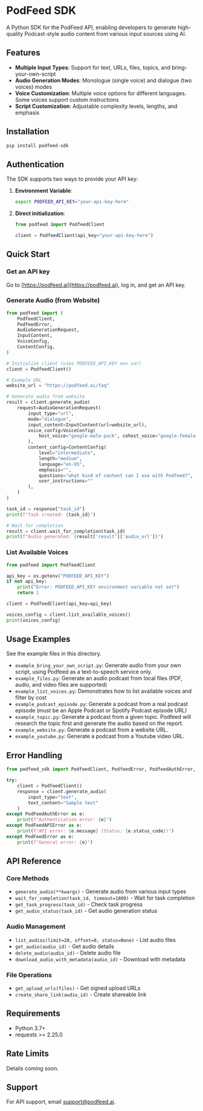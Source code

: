 # PodFeed SDK

A Python SDK for the PodFeed API, enabling developers to generate high-quality Podcast-style audio content from various input sources using AI.

## Features

- **Multiple Input Types**: Support for text, URLs, files, topics, and bring-your-own-script
- **Audio Generation Modes**: Monologue (single voice) and dialogue (two voices) modes
- **Voice Customization**: Multiple voice options for different languages. Some voices support custom instructions
- **Script Customization**: Adjustable complexity levels, lengths, and emphasis


## Installation

```bash
pip install podfeed-sdk
```


## Authentication

The SDK supports two ways to provide your API key:

1. **Environment Variable**:
   ```bash
   export PODFEED_API_KEY="your-api-key-here"
   ```

2. **Direct initialization**:
   ```python
   from podfeed import PodfeedClient
   
   client = PodfeedClient(api_key="your-api-key-here")
   ```

## Quick Start


### Get an API key
Go to [https://podfeed.ai](https://podfeed.ai), log in, and get an API key.

### Generate Audio (from Website)

```python
from podfeed import (
    PodfeedClient,
    PodfeedError,
    AudioGenerationRequest,
    InputContent,
    VoiceConfig,
    ContentConfig,
)

# Initialize client (uses PODFEED_API_KEY env var)
client = PodfeedClient()

# Example URL
website_url = "https://podfeed.ai/faq"

# Generate audio from website
result = client.generate_audio(
    request=AudioGenerationRequest(
        input_type="url",
        mode="dialogue",
        input_content=InputContent(url=website_url),
        voice_config=VoiceConfig(
            host_voice="google-male-puck", cohost_voice="google-female-leda"
        ),
        content_config=ContentConfig(
            level="intermediate",
            length="medium",
            language="en-US",
            emphasis="",
            questions="what kind of content can I use with Podfeed?",
            user_instructions=""
        ),
    )
)

task_id = response["task_id"]
print(f"Task created: {task_id}")

# Wait for completion
result = client.wait_for_completion(task_id)
print(f"Audio generated: {result['result']['audio_url']}")
```

### List Available Voices

```python
from podfeed import PodfeedClient

api_key = os.getenv("PODFEED_API_KEY")
if not api_key:
    print("Error: PODFEED_API_KEY environment variable not set")
    return 1

client = PodfeedClient(api_key=api_key)

voices_config = client.list_available_voices()
print(voices_config)
```

## Usage Examples
See the example files in this directory.

* `example_bring_your_own_script.py`: Generate audio from your own script, using Podfeed as a text-to-speech service only.
* `example_files.py`: Generate an audio podcast from local files (PDF, audio, and video files are supported)
* `example_list_voices.py`: Demonstrates how to list available voices and filter by cost
* `example_podcast_episode.py`: Generate a podcast from a real podcast episode (must be an Apple Podcast or Spotify Podcast episode URL)
* `example_topic.py`: Generate a podcast from a given topic. Podfeed will research the topic first and generate the audio based on the report.
* `example_website.py`: Generate a podcast from a website URL. 
* `example_youtube.py`: Generate a podcast from a Youtube video URL.

## Error Handling

```python
from podfeed_sdk import PodfeedClient, PodfeedError, PodfeedAuthError, PodfeedAPIError

try:
    client = PodfeedClient()
    response = client.generate_audio(
        input_type="text",
        text_content="Sample text"
    )
except PodFeedAuthError as e:
    print(f"Authentication error: {e}")
except PodFeedAPIError as e:
    print(f"API error: {e.message} (Status: {e.status_code})")
except PodFeedError as e:
    print(f"General error: {e}")
```

## API Reference

### Core Methods

- `generate_audio(**kwargs)` - Generate audio from various input types
- `wait_for_completion(task_id, timeout=1800)` - Wait for task completion
- `get_task_progress(task_id)` - Check task progress
- `get_audio_status(task_id)` - Get audio generation status

### Audio Management

- `list_audios(limit=20, offset=0, status=None)` - List audio files
- `get_audio(audio_id)` - Get audio details
- `delete_audio(audio_id)` - Delete audio file
- `download_audio_with_metadata(audio_id)` - Download with metadata

### File Operations

- `get_upload_urls(files)` - Get signed upload URLs
- `create_share_link(audio_id)` - Create shareable link


## Requirements

- Python 3.7+
- requests >= 2.25.0

## Rate Limits
Details coming soon.

## Support

For API support, email support@podfeed.ai.